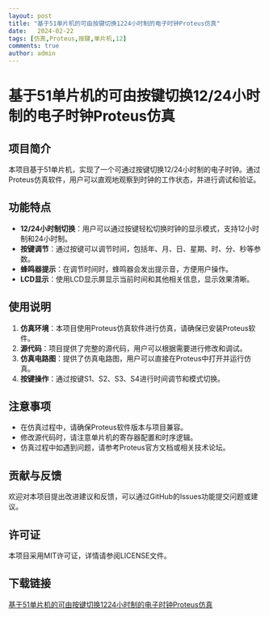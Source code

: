```yaml
---
layout: post
title: "基于51单片机的可由按键切换1224小时制的电子时钟Proteus仿真"
date:   2024-02-22
tags: [仿真,Proteus,按键,单片机,12]
comments: true
author: admin
---
```

# 基于51单片机的可由按键切换12/24小时制的电子时钟Proteus仿真

## 项目简介

本项目基于51单片机，实现了一个可通过按键切换12/24小时制的电子时钟。通过Proteus仿真软件，用户可以直观地观察到时钟的工作状态，并进行调试和验证。

## 功能特点

- **12/24小时制切换**：用户可以通过按键轻松切换时钟的显示模式，支持12小时制和24小时制。
- **按键调节**：通过按键可以调节时间，包括年、月、日、星期、时、分、秒等参数。
- **蜂鸣器提示**：在调节时间时，蜂鸣器会发出提示音，方便用户操作。
- **LCD显示**：使用LCD显示屏显示当前时间和其他相关信息，显示效果清晰。

## 使用说明

1. **仿真环境**：本项目使用Proteus仿真软件进行仿真，请确保已安装Proteus软件。
2. **源代码**：项目提供了完整的源代码，用户可以根据需要进行修改和调试。
3. **仿真电路图**：提供了仿真电路图，用户可以直接在Proteus中打开并运行仿真。
4. **按键操作**：通过按键S1、S2、S3、S4进行时间调节和模式切换。

## 注意事项

- 在仿真过程中，请确保Proteus软件版本与项目兼容。
- 修改源代码时，请注意单片机的寄存器配置和时序逻辑。
- 仿真过程中如遇到问题，请参考Proteus官方文档或相关技术论坛。

## 贡献与反馈

欢迎对本项目提出改进建议和反馈，可以通过GitHub的Issues功能提交问题或建议。

## 许可证

本项目采用MIT许可证，详情请参阅LICENSE文件。

## 下载链接

[基于51单片机的可由按键切换1224小时制的电子时钟Proteus仿真](https://pan.quark.cn/s/6e915ecac87c)